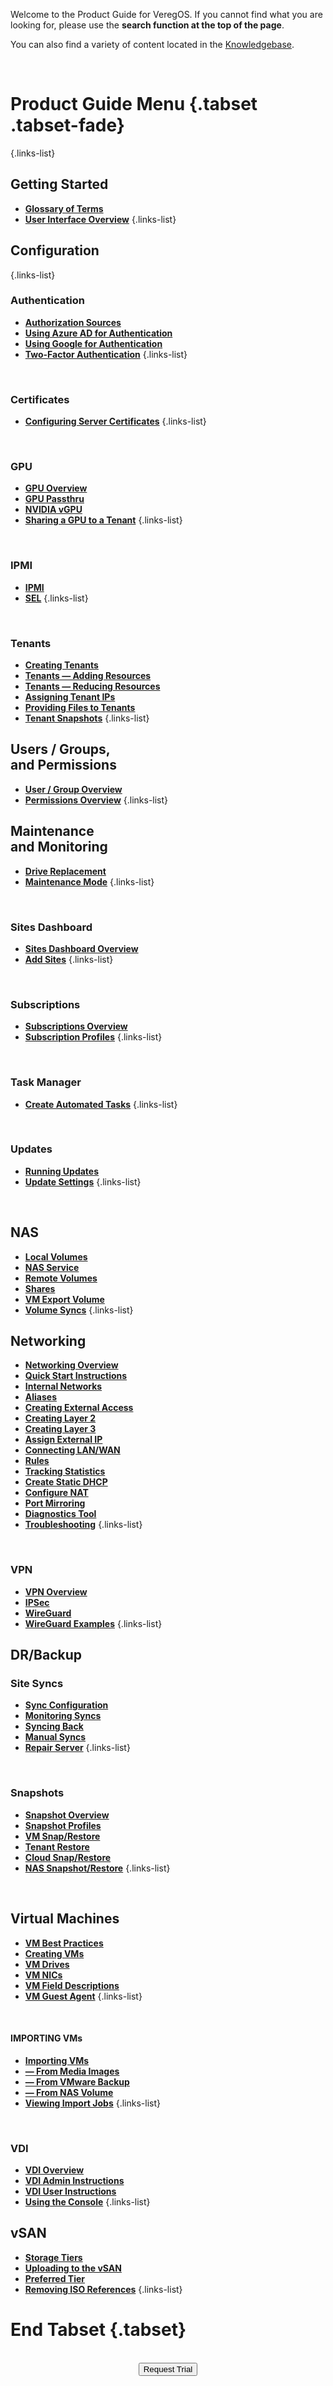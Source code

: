 

Welcome to the Product Guide for VeregOS. If you cannot find what you are looking for, please use the **search function at the top of the page**.

You can also find a variety of content located in the [Knowledgebase](/public/kb). 

<br>

# Product Guide Menu {.tabset .tabset-fade}

{.links-list}
## Getting Started

- [**Glossary of Terms**](/product-guide/GlossaryofTerms)
- [**User Interface Overview**](/product-guide/UI-Overview)
{.links-list}

## Configuration
{.links-list}
### Authentication
* [**Authorization Sources**](/product-guide/AuthSources-General)
* [**Using Azure AD for Authentication**](/product-guide/AzureADAuth)
* [**Using Google for Authentication**](/product-guide/GoogleAuth)
* [**Two-Factor Authentication**](/product-guide/2factorEmailAuth)
{.links-list}

<br>


### Certificates
- [**Configuring Server Certificates**](/product-guide/certificates)
{.links-list}

<br>

### GPU
- [**GPU Overview**](/product-guide/GPUOverview)
- [**GPU Passthru**](/product-guide/GPUPassthrough)
- [**NVIDIA vGPU**](/product-guide/nvidiavGPU)
- [**Sharing a GPU to a Tenant**](/product-guide/gpu-sharetenant)
{.links-list}

<br>

### IPMI
- [**IPMI**](/product-guide/IPMI)
- [**SEL**](/product-guide/SEL)
{.links-list}

<br>

### Tenants
- [**Creating Tenants**](/product-guide/createtenants)
- [**Tenants — Adding Resources**](/product-guide/tenantsaddresources)
- [**Tenants — Reducing Resources**](/product-guide/reducetenantresources)
- [**Assigning Tenant IPs**](/product-guide/assignIPtotenant)
- [**Providing Files to Tenants**](/product-guide/providefilestotenant)
- [**Tenant Snapshots**](/product-guide/tenantsnapshots)
{.links-list}

<!--- [**Shared Objects**](/product-guide/)-->


## Users / Groups, <br> and Permissions
- [**User / Group Overview**](/product-guide/usersgroups)
- [**Permissions Overview**](/product-guide/permissions)
{.links-list}


## Maintenance <br>and Monitoring
- [**Drive Replacement**](/product-guide/DriveReplacement)
- [**Maintenance Mode**](/product-guide/maintenancemode)
{.links-list}

<br>

### Sites Dashboard
- [**Sites Dashboard Overview**](/product-guide/sitesoverview)
- [**Add Sites**](/product-guide/configuringsitesdash-addingsites)
{.links-list}

<!--- [**Managing Sites**](/product-guide/)-->
<br>

### Subscriptions
- [**Subscriptions Overview**](/product-guide/subscriptions-overview)
- [**Subscription Profiles**](/product-guide/subscriptionprofiles)
{.links-list}

<!--- [**Subscription Groups**](/product-guide/)-->

<br>


### Task Manager
- [**Create Automated Tasks**](/product-guide/createtasks)
{.links-list}

<!--- [**Overview**](/product-guide/)-->

<br>

### Updates
- [**Running Updates**](/product-guide/runningupdates)
- [**Update Settings**](/product-guide/updatesettings)
{.links-list}

<br>


## NAS
- [**Local Volumes**](/product-guide/naslocalvolumes)
- [**NAS Service**](/product-guide/NASservice)
- [**Remote Volumes**](/product-guide/nasremotevolumes)
- [**Shares**](/product-guide/nasshares)
- [**VM Export Volume**](/product-guide/vmexportvolume)
- [**Volume Syncs**](/product-guide/volumesyncs)
{.links-list}


## Networking
- [**Networking Overview**](/product-guide/networkoverview)
- [**Quick Start Instructions**](/product-guide/network-quickstart)
- [**Internal Networks**](/product-guide/internalnetworks)
- [**Aliases**](/product-guide/aliases)
- [**Creating External Access**](/product-guide/internalwithextaccess)
- [**Creating Layer 2**](/product-guide/internal-layer2)
- [**Creating Layer 3**](/product-guide/internal-layer3)
- [**Assign External IP**](/product-guide/assignexternalIP)
- [**Connecting LAN/WAN**](/product-guide/connectLANWAN)
- [**Rules**](/product-guide/networkrules)
- [**Tracking Statistics**](/product-guide/trackingnetstats)
- [**Create Static DHCP**](/product-guide/dhcpstaticlease)
- [**Configure NAT**](/product-guide/NAT1to1)
- [**Port Mirroring**](/product-guide/portmirroring)
- [**Diagnostics Tool**](/product-guide/netdiagnostics)
- [**Troubleshooting**](/product-guide/net-troubleshooting)
{.links-list}

<!--- [**Virtual Wires**](/product-guide/)-->

<br>

### VPN
- [**VPN Overview**](/product-guide/VPNoverview)
- [**IPSec**](/product-guide/IPSEC)
- [**WireGuard**](/product-guide/wireguardconfig)
- [**WireGuard Examples**](/product-guide/wireguard-examples)
{.links-list}

## DR/Backup

### Site Syncs
- [**Sync Configuration**](/product-guide/sync-configuration)
- [**Monitoring Syncs**](/product-guide/monitoringsitesyncs)
- [**Syncing Back**](/product-guide/syncingback)
- [**Manual Syncs**](/product-guide/manualsitesyncs)
- [**Repair Server**](/product-guide/repairserver)
{.links-list}

<br>

### Snapshots
- [**Snapshot Overview**](/product-guide/snapshots-overview)
- [**Snapshot Profiles**](/product-guide/snapshot-profiles)
- [**VM Snap/Restore**](/product-guide/VMsnapshotsandrestores)
- [**Tenant Restore**](/product-guide/tenantsnapshots)
- [**Cloud Snap/Restore**](/product-guide/cloudsnapshotandrestore)
- [**NAS Snapshot/Restore**](/product-guide/volumesnapsandrestores)
{.links-list}

<br>

## Virtual Machines
- [**VM Best Practices**](/product-guide/VMbestpractices)
- [**Creating VMs**](/product-guide/creatingvms)
- [**VM Drives**](/product-guide/VMdrives)
- [**VM NICs**](/product-guide/VMNics)
- [**VM Field Descriptions**](/product-guide/VMfielddescriptions)
- [**VM Guest Agent**](/product-guide/VMguestagent)
{.links-list}

<br>


   #### IMPORTING VMs
- [**Importing VMs**](/product-guide/importingVMs)
- [**— From Media Images**](/product-guide/importfromupload)
- [**— From VMware Backup**](/product-guide/importvmware)
- [**— From NAS Volume**](/product-guide/importfromNAS)
- [**Viewing Import Jobs**](/product-guide/viewimportjobs)
{.links-list}

<br>


### VDI
- [**VDI Overview**](/product-guide/VDIoverview)
- [**VDI Admin Instructions**](/product-guide/VDI-Administrator)
- [**VDI User Instructions**](/product-guide/VDI-User)
- [**Using the Console**](/product-guide/VM-RemoteConsole)
{.links-list}


## vSAN
- [**Storage Tiers**](/product-guide/storagetiers)
- [**Uploading to the vSAN**](/product-guide/uploadingtovSAN)
- [**Preferred Tier**](/product-guide/preferredtiers)
- [**Removing ISO References**](/product-guide/removing-isorefs)
{.links-list}

# End Tabset {.tabset}

<br>
<div style="text-align:center; margin-bottom:5px">
  <a href="https://www.verge.io/test-drive#Demo-Section"><button class="button-cta">Request Trial</button></a>
</div>